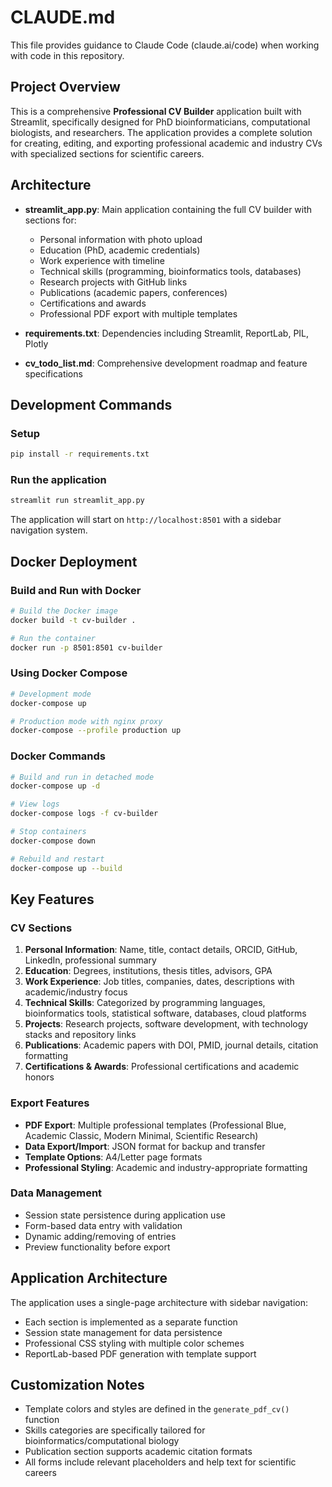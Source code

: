 # CLAUDE.md

This file provides guidance to Claude Code (claude.ai/code) when working with code in this repository.

## Project Overview

This is a comprehensive **Professional CV Builder** application built with Streamlit, specifically designed for PhD bioinformaticians, computational biologists, and researchers. The application provides a complete solution for creating, editing, and exporting professional academic and industry CVs with specialized sections for scientific careers.

## Architecture

- **streamlit_app.py**: Main application containing the full CV builder with sections for:
  - Personal information with photo upload
  - Education (PhD, academic credentials)
  - Work experience with timeline
  - Technical skills (programming, bioinformatics tools, databases)
  - Research projects with GitHub links
  - Publications (academic papers, conferences)
  - Certifications and awards
  - Professional PDF export with multiple templates

- **requirements.txt**: Dependencies including Streamlit, ReportLab, PIL, Plotly
- **cv_todo_list.md**: Comprehensive development roadmap and feature specifications

## Development Commands

### Setup
```bash
pip install -r requirements.txt
```

### Run the application
```bash
streamlit run streamlit_app.py
```

The application will start on `http://localhost:8501` with a sidebar navigation system.

## Docker Deployment

### Build and Run with Docker
```bash
# Build the Docker image
docker build -t cv-builder .

# Run the container
docker run -p 8501:8501 cv-builder
```

### Using Docker Compose
```bash
# Development mode
docker-compose up

# Production mode with nginx proxy
docker-compose --profile production up
```

### Docker Commands
```bash
# Build and run in detached mode
docker-compose up -d

# View logs
docker-compose logs -f cv-builder

# Stop containers
docker-compose down

# Rebuild and restart
docker-compose up --build
```

## Key Features

### CV Sections
1. **Personal Information**: Name, title, contact details, ORCID, GitHub, LinkedIn, professional summary
2. **Education**: Degrees, institutions, thesis titles, advisors, GPA
3. **Work Experience**: Job titles, companies, dates, descriptions with academic/industry focus
4. **Technical Skills**: Categorized by programming languages, bioinformatics tools, statistical software, databases, cloud platforms
5. **Projects**: Research projects, software development, with technology stacks and repository links
6. **Publications**: Academic papers with DOI, PMID, journal details, citation formatting
7. **Certifications & Awards**: Professional certifications and academic honors

### Export Features
- **PDF Export**: Multiple professional templates (Professional Blue, Academic Classic, Modern Minimal, Scientific Research)
- **Data Export/Import**: JSON format for backup and transfer
- **Template Options**: A4/Letter page formats
- **Professional Styling**: Academic and industry-appropriate formatting

### Data Management
- Session state persistence during application use
- Form-based data entry with validation
- Dynamic adding/removing of entries
- Preview functionality before export

## Application Architecture

The application uses a single-page architecture with sidebar navigation:
- Each section is implemented as a separate function
- Session state management for data persistence
- Professional CSS styling with multiple color schemes
- ReportLab-based PDF generation with template support

## Customization Notes

- Template colors and styles are defined in the `generate_pdf_cv()` function
- Skills categories are specifically tailored for bioinformatics/computational biology
- Publication section supports academic citation formats
- All forms include relevant placeholders and help text for scientific careers